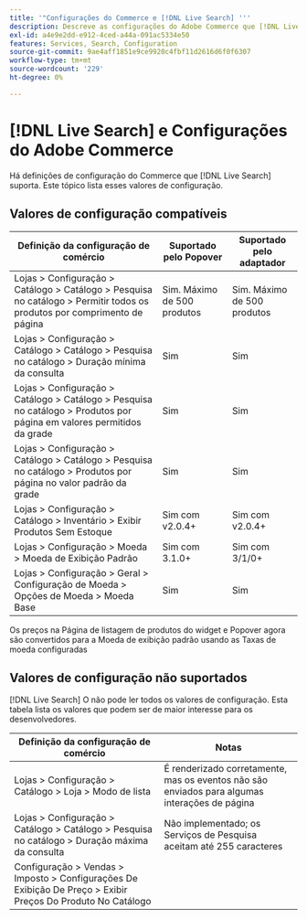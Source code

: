 ```yaml
---
title: '"Configurações do Commerce e [!DNL Live Search] '''
description: Descreve as configurações do Adobe Commerce que [!DNL Live Search] pode ler.
exl-id: a4e9e2dd-e912-4ced-a44a-091ac5334e50
features: Services, Search, Configuration
source-git-commit: 9ae4aff1851e9ce9920c4fbf11d2616d6f0f6307
workflow-type: tm+mt
source-wordcount: '229'
ht-degree: 0%

---
```


# [!DNL Live Search] e Configurações do Adobe Commerce

Há definições de configuração do Commerce que [!DNL Live Search] suporta. Este tópico lista esses valores de configuração.

## Valores de configuração compatíveis

| Definição da configuração de comércio | Suportado pelo Popover | Suportado pelo adaptador |
|---|---|---|
| Lojas > Configuração > Catálogo > Catálogo > Pesquisa no catálogo > Permitir todos os produtos por comprimento de página | Sim. Máximo de 500 produtos | Sim. Máximo de 500 produtos |
| Lojas > Configuração > Catálogo > Catálogo > Pesquisa no catálogo > Duração mínima da consulta | Sim | Sim |
| Lojas > Configuração > Catálogo > Catálogo > Pesquisa no catálogo > Produtos por página em valores permitidos da grade | Sim | Sim |
| Lojas > Configuração > Catálogo > Catálogo > Pesquisa no catálogo > Produtos por página no valor padrão da grade | Sim | Sim |
| Lojas > Configuração > Catálogo > Inventário > Exibir Produtos Sem Estoque | Sim com v2.0.4+ | Sim com v2.0.4+ |
| Lojas > Configuração > Moeda > Moeda de Exibição Padrão | Sim com 3.1.0+ | Sim com 3/1/0+ |
| Lojas > Configuração > Geral > Configuração de Moeda > Opções de Moeda > Moeda Base | Sim | Sim |

Os preços na Página de listagem de produtos do widget e Popover agora são convertidos para a Moeda de exibição padrão usando as Taxas de moeda configuradas

## Valores de configuração não suportados

[!DNL Live Search] O não pode ler todos os valores de configuração. Esta tabela lista os valores que podem ser de maior interesse para os desenvolvedores.

| Definição da configuração de comércio | Notas |
|---|---|
| Lojas > Configuração > Catálogo > Loja > Modo de lista | É renderizado corretamente, mas os eventos não são enviados para algumas interações de página |
| Lojas > Configuração > Catálogo > Catálogo > Pesquisa no catálogo > Duração máxima da consulta | Não implementado; os Serviços de Pesquisa aceitam até 255 caracteres |
| Configuração > Vendas > Imposto > Configurações De Exibição De Preço > Exibir Preços Do Produto No Catálogo |  |
